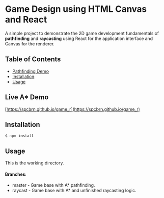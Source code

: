 # Game Design using HTML Canvas and React


A simple project to demonstrate the 2D game development fundamentals of <b>pathfinding</b> and <b>raycasting</b> using React for the application interface and Canvas for the renderer.

## Table of Contents

* [Pathfinding Demo](#live_demo)
* [Installation](#installation)
* [Usage](#usage)

## Live A* Demo

[https://spcbrn.github.io/game_r](https://spcbrn.github.io/game_r)


## Installation

    $ npm install


## Usage

This is the working directory.

#### Branches:
* master - Game base with A* pathfinding.
* raycast - Game base with A* and unfinished raycasting logic.

